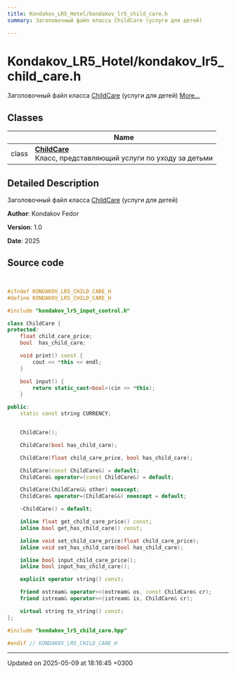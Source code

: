 ```yaml
---
title: Kondakov_LR5_Hotel/kondakov_lr5_child_care.h
summary: Заголовочный файл класса ChildCare (услуги для детей) 

---
```


# Kondakov_LR5_Hotel/kondakov_lr5_child_care.h

Заголовочный файл класса [ChildCare](Classes/class_child_care.md) (услуги для детей)  [More...](#detailed-description)

## Classes

|                | Name           |
| -------------- | -------------- |
| class | **[ChildCare](Classes/class_child_care.md)** <br>Класс, представляющий услуги по уходу за детьми  |

## Detailed Description

Заголовочный файл класса [ChildCare](Classes/class_child_care.md) (услуги для детей) 

**Author**: Kondakov Fedor 

**Version**: 1.0 

**Date**: 2025 



## Source code

```cpp


#ifndef KONDAKOV_LR5_CHILD_CARE_H
#define KONDAKOV_LR5_CHILD_CARE_H

#include "kondakov_lr5_input_control.h"

class ChildCare {
protected:
    float child_care_price;  
    bool  has_child_care;    

    void print() const {
        cout << *this << endl;
    }

    bool input() {
        return static_cast<bool>(cin >> *this);
    }

public:
    static const string CURRENCY;


    ChildCare();

    ChildCare(bool has_child_care);

    ChildCare(float child_care_price, bool has_child_care);

    ChildCare(const ChildCare&) = default;
    ChildCare& operator=(const ChildCare&) = default;

    ChildCare(ChildCare&& other) noexcept;
    ChildCare& operator=(ChildCare&&) noexcept = default;

    ~ChildCare() = default;

    inline float get_child_care_price() const;
    inline bool get_has_child_care() const;

    inline void set_child_care_price(float child_care_price);
    inline void set_has_child_care(bool has_child_care);

    inline bool input_child_care_price();
    inline bool input_has_child_care();

    explicit operator string() const;

    friend ostream& operator<<(ostream& os, const ChildCare& cr);
    friend istream& operator>>(istream& is, ChildCare& cr);

    virtual string to_string() const;
};

#include "kondakov_lr5_child_care.hpp"

#endif // KONDAKOV_LR5_CHILD_CARE_H
```


-------------------------------

Updated on 2025-05-09 at 18:16:45 +0300
